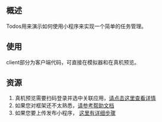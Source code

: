## 概述

Todos用来演示如何使用小程序来实现一个简单的任务管理。

## 使用
client部分为客户端代码，可直接在模拟器和在真机预览。

## 资源
1. 真机预览需要扫码登录并选中关联应用，[请点击这里查看详情](https://docs.alipay.com/mini/ide/overview) 
2. 如果您对框架还不太熟悉，[请参考帮助文档](https://docs.alipay.com/mini/framework/overview)
3. 如果您要上传发布小程序， [这里有详细步骤](https://docs.alipay.com/mini/developer/getting-started)